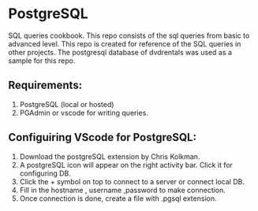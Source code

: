 # PostgreSQL
SQL queries cookbook.
This repo consists of the sql queries from basic to advanced level. This repo is created for reference of the SQL queries in other projects.
The postgresql database of dvdrentals was used as a sample for this repo.

## Requirements:
1. PostgreSQL (local or hosted)
2. PGAdmin or vscode for writing queries.

## Configuiring VScode for PostgreSQL:
1. Download the postgreSQL extension by Chris Kolkman.
2. A postgreSQL icon will appear on the right activity bar. Click it for configuring DB.
3. Click the + symbol on top to connect to a server or connect local DB.
4. Fill in the hostname , username ,password to make connection.
5. Once connection is done, create a file with .pgsql extension.

